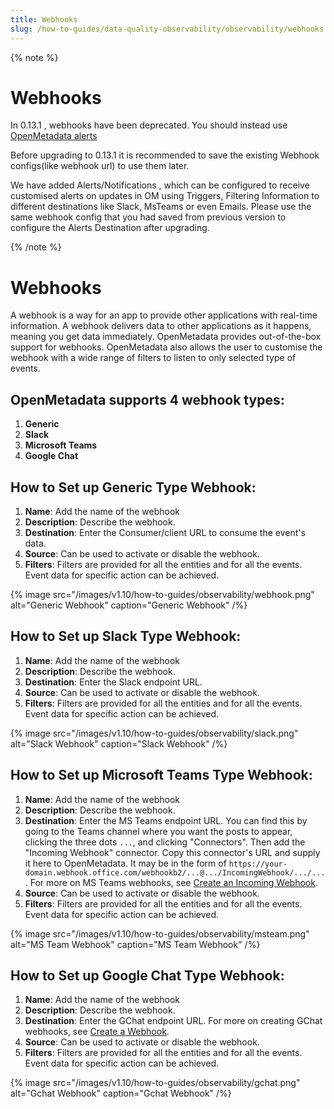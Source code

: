 ```yaml
---
title: Webhooks
slug: /how-to-guides/data-quality-observability/observability/webhooks
---
```


{% note %}

# Webhooks

In 0.13.1 , webhooks have been deprecated. You should instead use [OpenMetadata alerts](/how-to-guides/admin-guide/alerts)

Before upgrading to 0.13.1 it is recommended to save the existing Webhook configs(like webhook url) to use them later.

We have added Alerts/Notifications , which can be configured to receive customised alerts on updates in OM using Triggers, Filtering Information to different destinations like Slack, MsTeams or even Emails.
Please use the same webhook config that you had saved from previous version to configure the Alerts Destination after upgrading.

{% /note %}

# Webhooks

A webhook is a way for an app to provide other applications with real-time information.
A webhook delivers data to other applications as it happens, meaning you get data immediately.
OpenMetadata provides out-of-the-box support for webhooks.
OpenMetadata also allows the user to customise the webhook with a wide range of filters to listen to only selected type of events.


## OpenMetadata supports 4 webhook types:
1. **Generic**
2. **Slack**
3. **Microsoft Teams**
4. **Google Chat**

## How to Set up Generic Type Webhook:
1. **Name**: Add the name of the webhook
2. **Description**: Describe the webhook.
3. **Destination**: Enter the Consumer/client URL to consume the event's data.
4. **Source**: Can be used to activate or disable the webhook.
5. **Filters**: Filters are provided for all the entities and for all the events.
   Event data for specific action can be achieved.

{% image
src="/images/v1.10/how-to-guides/observability/webhook.png"
alt="Generic Webhook"
caption="Generic Webhook"
/%}

## How to Set up Slack Type Webhook:
1. **Name**: Add the name of the webhook
2. **Description**: Describe the webhook.
3. **Destination**: Enter the Slack endpoint URL.
4. **Source**: Can be used to activate or disable the webhook.
5. **Filters**: Filters are provided for all the entities and for all the events.
   Event data for specific action can be achieved.


{% image
src="/images/v1.10/how-to-guides/observability/slack.png"
alt="Slack Webhook"
caption="Slack Webhook"
/%}

## How to Set up Microsoft Teams Type Webhook:
1. **Name**: Add the name of the webhook
2. **Description**: Describe the webhook.
3. **Destination**: Enter the MS Teams endpoint URL.  You can find this by going to the Teams channel where you want the posts to appear, clicking the three dots `...`, and clicking "Connectors".  Then add the "Incoming Webhook" connector.  Copy this connector's URL and supply it here to OpenMetadata.  It may be in the form of `https://your-domain.webhook.office.com/webhookb2/...@.../IncomingWebhook/.../...`.  For more on MS Teams webhooks, see [Create an Incoming Webhook](https://learn.microsoft.com/en-us/microsoftteams/platform/webhooks-and-connectors/how-to/add-incoming-webhook).
4. **Source**: Can be used to activate or disable the webhook.
5. **Filters**: Filters are provided for all the entities and for all the events.
   Event data for specific action can be achieved.

{% image
src="/images/v1.10/how-to-guides/observability/msteam.png"
alt="MS Team Webhook"
caption="MS Team Webhook"
/%} 

## How to Set up Google Chat Type Webhook:
1. **Name**: Add the name of the webhook
2. **Description**: Describe the webhook.
3. **Destination**: Enter the GChat endpoint URL.  For more on creating GChat webhooks, see [Create a Webhook](https://developers.google.com/chat/how-tos/webhooks#create_a_webhook).
4. **Source**: Can be used to activate or disable the webhook.
5. **Filters**: Filters are provided for all the entities and for all the events.
   Event data for specific action can be achieved.

{% image
src="/images/v1.10/how-to-guides/observability/gchat.png"
alt="Gchat Webhook"
caption="Gchat Webhook"
/%} 
